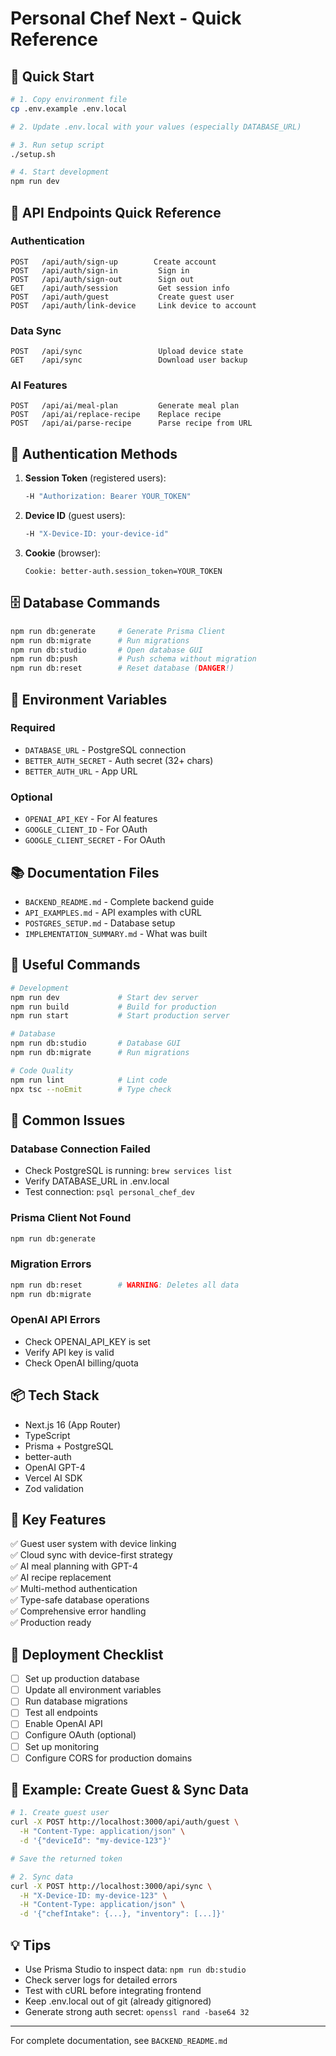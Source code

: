 # Personal Chef Next - Quick Reference

## 🚀 Quick Start

```bash
# 1. Copy environment file
cp .env.example .env.local

# 2. Update .env.local with your values (especially DATABASE_URL)

# 3. Run setup script
./setup.sh

# 4. Start development
npm run dev
```

## 📡 API Endpoints Quick Reference

### Authentication

```
POST   /api/auth/sign-up        Create account
POST   /api/auth/sign-in         Sign in
POST   /api/auth/sign-out        Sign out
GET    /api/auth/session         Get session info
POST   /api/auth/guest           Create guest user
POST   /api/auth/link-device     Link device to account
```

### Data Sync

```
POST   /api/sync                 Upload device state
GET    /api/sync                 Download user backup
```

### AI Features

```
POST   /api/ai/meal-plan         Generate meal plan
POST   /api/ai/replace-recipe    Replace recipe
POST   /api/ai/parse-recipe      Parse recipe from URL
```

## 🔑 Authentication Methods

1. **Session Token** (registered users):

   ```bash
   -H "Authorization: Bearer YOUR_TOKEN"
   ```

2. **Device ID** (guest users):

   ```bash
   -H "X-Device-ID: your-device-id"
   ```

3. **Cookie** (browser):
   ```
   Cookie: better-auth.session_token=YOUR_TOKEN
   ```

## 🗄️ Database Commands

```bash
npm run db:generate     # Generate Prisma Client
npm run db:migrate      # Run migrations
npm run db:studio       # Open database GUI
npm run db:push         # Push schema without migration
npm run db:reset        # Reset database (DANGER!)
```

## 📝 Environment Variables

### Required

- `DATABASE_URL` - PostgreSQL connection
- `BETTER_AUTH_SECRET` - Auth secret (32+ chars)
- `BETTER_AUTH_URL` - App URL

### Optional

- `OPENAI_API_KEY` - For AI features
- `GOOGLE_CLIENT_ID` - For OAuth
- `GOOGLE_CLIENT_SECRET` - For OAuth

## 📚 Documentation Files

- `BACKEND_README.md` - Complete backend guide
- `API_EXAMPLES.md` - API examples with cURL
- `POSTGRES_SETUP.md` - Database setup
- `IMPLEMENTATION_SUMMARY.md` - What was built

## 🔧 Useful Commands

```bash
# Development
npm run dev             # Start dev server
npm run build           # Build for production
npm run start           # Start production server

# Database
npm run db:studio       # Database GUI
npm run db:migrate      # Run migrations

# Code Quality
npm run lint            # Lint code
npx tsc --noEmit        # Type check
```

## 🐛 Common Issues

### Database Connection Failed

- Check PostgreSQL is running: `brew services list`
- Verify DATABASE_URL in .env.local
- Test connection: `psql personal_chef_dev`

### Prisma Client Not Found

```bash
npm run db:generate
```

### Migration Errors

```bash
npm run db:reset        # WARNING: Deletes all data
npm run db:migrate
```

### OpenAI API Errors

- Check OPENAI_API_KEY is set
- Verify API key is valid
- Check OpenAI billing/quota

## 📦 Tech Stack

- Next.js 16 (App Router)
- TypeScript
- Prisma + PostgreSQL
- better-auth
- OpenAI GPT-4
- Vercel AI SDK
- Zod validation

## 🎯 Key Features

✅ Guest user system with device linking  
✅ Cloud sync with device-first strategy  
✅ AI meal planning with GPT-4  
✅ AI recipe replacement  
✅ Multi-method authentication  
✅ Type-safe database operations  
✅ Comprehensive error handling  
✅ Production ready

## 🚢 Deployment Checklist

- [ ] Set up production database
- [ ] Update all environment variables
- [ ] Run database migrations
- [ ] Test all endpoints
- [ ] Enable OpenAI API
- [ ] Configure OAuth (optional)
- [ ] Set up monitoring
- [ ] Configure CORS for production domains

## 📱 Example: Create Guest & Sync Data

```bash
# 1. Create guest user
curl -X POST http://localhost:3000/api/auth/guest \
  -H "Content-Type: application/json" \
  -d '{"deviceId": "my-device-123"}'

# Save the returned token

# 2. Sync data
curl -X POST http://localhost:3000/api/sync \
  -H "X-Device-ID: my-device-123" \
  -H "Content-Type: application/json" \
  -d '{"chefIntake": {...}, "inventory": [...]}'
```

## 💡 Tips

- Use Prisma Studio to inspect data: `npm run db:studio`
- Check server logs for detailed errors
- Test with cURL before integrating frontend
- Keep .env.local out of git (already gitignored)
- Generate strong auth secret: `openssl rand -base64 32`

---

For complete documentation, see `BACKEND_README.md`
